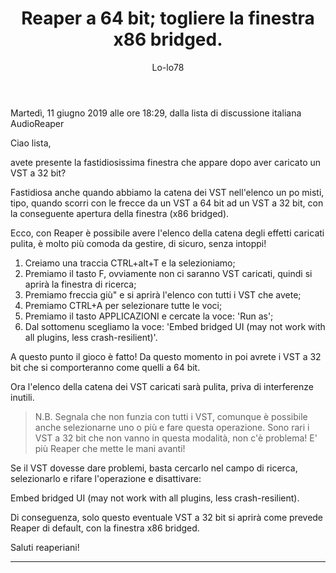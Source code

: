 ﻿---
title: Reaper a 64 bit; togliere la finestra x86 bridged.
layout: post
author: Lo-lo78
---
 <footer>Martedì, 11 giugno 2019 alle ore 18:29, dalla lista di discussione italiana AudioReaper</footer>

Ciao lista,

avete presente la fastidiosissima finestra che appare dopo aver caricato un VST a 32 bit?

Fastidiosa anche quando abbiamo la catena dei VST nell'elenco un po misti, tipo, quando scorri con le frecce da un VST a 64 bit ad un VST a 32 bit, con la conseguente apertura della finestra (x86 bridged).

Ecco, con Reaper è possibile avere l'elenco della catena degli effetti caricati pulita, è molto più comoda da gestire, di sicuro, senza intoppi!

1. Creiamo una traccia CTRL+alt+T e la selezioniamo;
2.  Premiamo il tasto F, ovviamente non ci saranno VST caricati, quindi si aprirà la finestra di ricerca;
3. Premiamo freccia giù" e si aprirà l'elenco con tutti i VST che avete;
4. Premiamo   CTRL+A per  selezionare tutte le voci;
5. Premiamo il tasto APPLICAZIONI e cercate la voce: 'Run as';
6. Dal sottomenu scegliamo la voce: 'Embed bridged UI (may not work with all plugins, less crash-resilient)'.

A questo punto il gioco è fatto!
Da questo momento in poi avrete i VST a 32 bit che si comporteranno come quelli a 64 bit.

Ora l'elenco della catena dei VST caricati sarà pulita, priva di interferenze inutili.

>N.B. 
Segnala che non funzia con tutti i VST, comunque è possibile anche selezionarne uno o più e fare questa operazione.
Sono rari i VST a 32 bit che non vanno in questa modalità, non c'è problema!
E' più Reaper che mette le mani avanti!

Se il VST dovesse dare problemi, basta cercarlo nel campo di ricerca, selezionarlo e rifare l'operazione e disattivare:

Embed bridged UI (may not work with all plugins, less crash-resilient).

Di conseguenza, solo questo eventuale VST a 32 bit si aprirà come prevede Reaper di default, con la finestra x86 bridged.

Saluti reaperiani!

---
